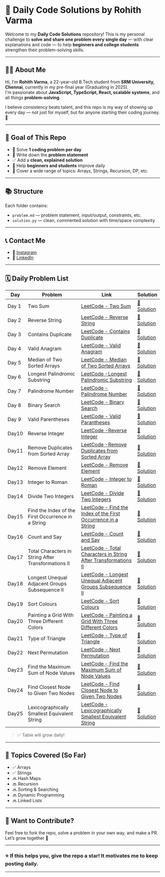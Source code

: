 # 🚀 Daily Code Solutions by Rohith Varma

Welcome to my **Daily Code Solutions** repository! This is my personal challenge to **solve and share one problem every single day** — with clear explanations and code — to help **beginners and college students** strengthen their problem-solving skills.

---

## 🙋‍♂️ About Me

Hi, I'm **Rohith Varma**, a 22-year-old B.Tech student from **SRM University, Chennai**, currently in my pre-final year (Graduating in 2025).  
I'm passionate about **JavaScript, TypeScript, React, scalable systems**, and all things **problem-solving**.  

I believe consistency beats talent, and this repo is my way of showing up every day — not just for myself, but for anyone starting their coding journey. 🚀

---

## 🎯 Goal of This Repo

- 📅 Solve **1 coding problem per day**
- 💬 Write down the **problem statement**
- ✅ Add a **clean, explained solution**
- 🧠 Help **beginners and students** improve daily
- 🔄 Cover a wide range of topics: Arrays, Strings, Recursion, DP, etc.

---

## 📚 Structure

Each folder contains:
- `problem.md` — problem statement, input/output, constraints, etc.
- `solution.py` — clean, commented solution with time/space complexity

---

## 📞 Contact Me

- 📸 [Instagram](https://www.instagram.com/rohith_varma_73/)
- 💼 [LinkedIn](https://www.linkedin.com/in/rohithvarma73/)
---

## 🗓 Daily Problem List

| Day | Problem | Link | Solution |
|--------|---------|------|----------|
| Day 1  | Two Sum | [LeetCode - Two Sum](https://leetcode.com/problems/two-sum/) | [🔗 Solution](./Day01/solution.py) |
| Day 2  | Reverse String | [LeetCode - Reverse String](https://leetcode.com/problems/reverse-string/) | [🔗 Solution](./Day02/solution.py) |
| Day 3  | Contains Duplicate | [LeetCode - Contains Duplicate](https://leetcode.com/problems/contains-duplicate/description/) | [🔗 Solution](./Day03/solution.py) |
| Day 4  | Valid Anagram | [LeetCode - Valid Anagram](https://leetcode.com/problems/valid-anagram/description/) | [🔗 Solution](./Day04/solution.py) |
| Day 5  | Median of Two Sorted Arrays | [LeetCode - Median of Two Sorted Arrays](https://leetcode.com/problems/median-of-two-sorted-arrays/description/) | [🔗 Solution](./Day05/solution.py) |
| Day 6  | Longest Palindromic Substring | [LeetCode -Longest Palindromic Substring](https://leetcode.com/problems/longest-palindromic-substring/description/) | [🔗 Solution](./Day06/solution.py) |
| Day 7  | Palindrome Number | [LeetCode - Palindrome Number](https://leetcode.com/problems/palindrome-number/description/) | [🔗 Solution](./Day07/solution.py) |
| Day 8  | Binary Search | [LeetCode - Binary Search](https://leetcode.com/problems/binary-search/description/) | [🔗 Solution](./Day08/solution.py) |
| Day 9  |Valid Parentheses | [LeetCode - Valid Parantheses](https://leetcode.com/problems/valid-parentheses/description/) | [🔗 Solution](./Day09/solution.py) |
| Day10 |Reverse Integer| [LeetCode -Reverse Integer](https://leetcode.com/problems/reverse-integer/description/) | [🔗 Solution](./Day10/solution.py) |
| Day11 |Remove Duplicates from Sorted Array| [LeetCode -Remove Duplicates from Sorted Array](https://leetcode.com/problems/remove-duplicates-from-sorted-array/description/) | [🔗 Solution](./Day11/solution.py) |
| Day12  | Remove Element | [LeetCode - Remove Element](https://leetcode.com/problems/remove-element/description/) | [🔗 Solution](./Day12/solution.py) |
| Day13  | Integer to Roman | [LeetCode - Integer to Roman](https://leetcode.com/problems/integer-to-roman/description/) | [🔗 Solution](./Day13/solution.py) |
| Day14  | Divide Two Integers | [LeetCode - Divide Two Integers](https://leetcode.com/problems/divide-two-integers/description/) | [🔗 Solution](./Day14/solution.py) |
| Day15 | Find the Index of the First Occurrence in a String | [LeetCode - Find the Index of the First Occurrence in a String](https://leetcode.com/problems/find-the-index-of-the-first-occurrence-in-a-string/description/) | [🔗 Solution](./Day15/solution.py) |
| Day16 | Count and Say | [LeetCode - Count and Say](https://leetcode.com/problems/count-and-say/description/) | [🔗 Solution](./Day16/solution.py) |
| Day17 | Total Characters in String After Transformations II | [LeetCode - Total Characters in String After Transformations II](https://leetcode.com/problems/total-characters-in-string-after-transformations-ii/description/?envType=daily-question&envId=2025-05-14) | [🔗 Solution](./Day17/solution.py) |
| Day18 | Longest Unequal Adjacent Groups Subsequence II | [LeetCode - Longest Unequal Adjacent Groups Subsequence II](https://leetcode.com/problems/longest-unequal-adjacent-groups-subsequence-ii/description/?envType=daily-question&envId=2025-05-16) | [🔗 Solution](./Day18/solution.py) |
| Day19 | Sort Colours | [LeetCode - Sort Colours](https://leetcode.com/problems/sort-colors/description/?envType=daily-question&envId=2025-05-17) | [🔗 Solution](./Day19/solution.py) |
| Day20 | Painting a Grid With Three Different Colors | [LeetCode - Painting a Grid With Three Different Colors](https://leetcode.com/problems/painting-a-grid-with-three-different-colors/description/?envType=daily-question&envId=2025-05-18) | [🔗 Solution](./Day20/solution.py) |
| Day21 | Type of Triangle | [LeetCode - Type of Triangle](https://leetcode.com/problems/type-of-triangle/description/?envType=daily-question&envId=2025-05-19) | [🔗 Solution](./Day21/solution.py) |
| Day22 | Next Permutation | [LeetCode - Next Permutation](https://leetcode.com/problems/next-permutation/description/) | [🔗 Solution](./Day22/solution.py) |
| Day23 | Find the Maximum Sum of Node Values | [LeetCode - Find the Maximum Sum of Node Values](https://leetcode.com/problems/find-the-maximum-sum-of-node-values/description/) | [🔗 Solution](./Day23/solution.py) |
| Day24 | Find Closest Node to Given Two Nodes | [LeetCode - Find Closest Node to Given Two Nodes](https://leetcode.com/problems/find-closest-node-to-given-two-nodes/description/) | [🔗 Solution](./Day24/solution.py) |
| Day25 | Lexicographically Smallest Equivalent String | [LeetCode - Lexicographically Smallest Equivalent String](https://leetcode.com/problems/lexicographically-smallest-equivalent-string/description/) | [🔗 Solution](./Day25/solution.py) |
> ✅ Table will grow daily!

---

## 🧠 Topics Covered (So Far)

- ✅ Arrays  
- ✅ Strings  
- 🔜 Hash Maps  
- 🔜 Recursion  
- 🔜 Sorting & Searching  
- 🔜 Dynamic Programming  
- 🔜 Linked Lists  

---

## 🔖 Want to Contribute?

Feel free to fork the repo, solve a problem in your own way, and make a PR. Let’s grow together 🚀

---

### ⭐ If this helps you, give the repo a star! It motivates me to keep posting daily.  

---
